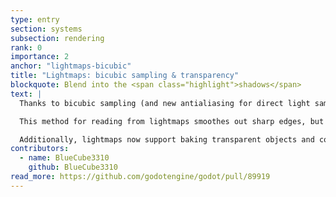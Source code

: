 ```yaml
---
type: entry
section: systems
subsection: rendering
rank: 0
importance: 2
anchor: "lightmaps-bicubic"
title: "Lightmaps: bicubic sampling & transparency"
blockquote: Blend into the <span class="highlight">shadows</span>
text: |
  Thanks to bicubic sampling (and new antialiasing for direct light samples) your low resolution static shadows will now look better than ever.

  This method for reading from lightmaps smoothes out sharp edges, but requires a small run-time performance cost. You can disable it in the project settings if needed.

  Additionally, lightmaps now support baking transparent objects and correlatedly: tinted shadows.
contributors:
  - name: BlueCube3310
    github: BlueCube3310
read_more: https://github.com/godotengine/godot/pull/89919
---
```

